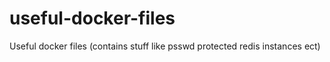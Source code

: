 # useful-docker-files
Useful docker files (contains stuff like psswd protected redis instances ect)
